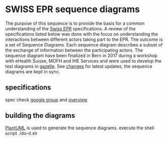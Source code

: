 # SWISS EPR sequence diagrams
The purpose of this sequence is to provide the basis for a common understanding of the [Swiss EPR](https://www.e-health-suisse.ch/en/electronic-patient-record.html) specifications.
A review of the specifications listed below was done with the focus on understanding the interactions between different actors taking part to the EPR. 
The outcome is a set of Sequence Diagrams. Each sequence diagram describes a subset of the exchange of information between the participating actors. 
The sequence diagram have been finalized in Bern in 2017 during a workshop with eHealth Suisse, MOFH and IHE Services and were used to develop
the test diagrams in [gazelle](https://ehealthsuisse.ihe-europe.net/gazelle/home.seam). See [changes](changs.md) for latest updates, the sequence diagrams are kept in sync.

## specifications
spec check [google group]( https://groups.google.com/forum/#!topic/epd_projectathon/6tHhL_ztSL8epd_projectathon@googlegroups.com) and [overview](https://www.e-health-suisse.ch/fileadmin/user_upload/Dokumente/2018/E/180220_Grafik_Swiss_Electronic_Patient_Record_v1.4_e.pdf) 

## building the diagrams
[PlantUML](http://plantuml.com/) is used to generate the sequence diagrams. execute the shell script ./do-it.sh



